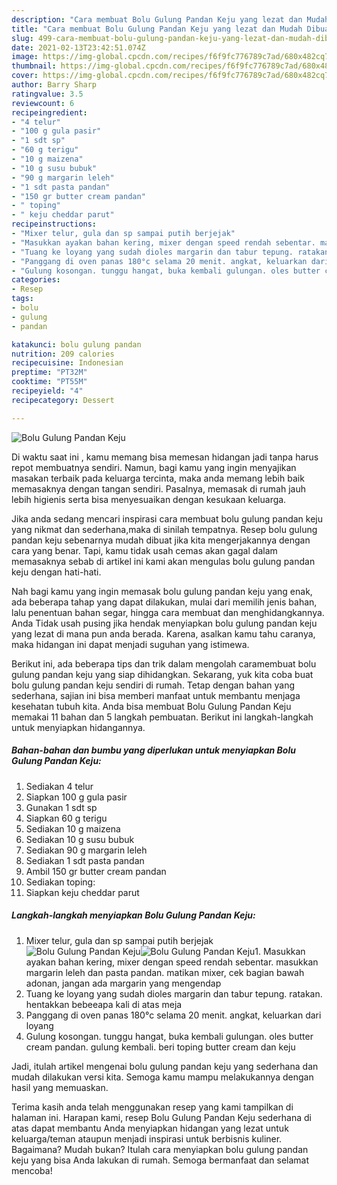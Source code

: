 ```yaml
---
description: "Cara membuat Bolu Gulung Pandan Keju yang lezat dan Mudah Dibuat"
title: "Cara membuat Bolu Gulung Pandan Keju yang lezat dan Mudah Dibuat"
slug: 499-cara-membuat-bolu-gulung-pandan-keju-yang-lezat-dan-mudah-dibuat
date: 2021-02-13T23:42:51.074Z
image: https://img-global.cpcdn.com/recipes/f6f9fc776789c7ad/680x482cq70/bolu-gulung-pandan-keju-foto-resep-utama.jpg
thumbnail: https://img-global.cpcdn.com/recipes/f6f9fc776789c7ad/680x482cq70/bolu-gulung-pandan-keju-foto-resep-utama.jpg
cover: https://img-global.cpcdn.com/recipes/f6f9fc776789c7ad/680x482cq70/bolu-gulung-pandan-keju-foto-resep-utama.jpg
author: Barry Sharp
ratingvalue: 3.5
reviewcount: 6
recipeingredient:
- "4 telur"
- "100 g gula pasir"
- "1 sdt sp"
- "60 g terigu"
- "10 g maizena"
- "10 g susu bubuk"
- "90 g margarin leleh"
- "1 sdt pasta pandan"
- "150 gr butter cream pandan"
- " toping"
- " keju cheddar parut"
recipeinstructions:
- "Mixer telur, gula dan sp sampai putih berjejak"
- "Masukkan ayakan bahan kering, mixer dengan speed rendah sebentar. masukkan margarin leleh dan pasta pandan. matikan mixer, cek bagian bawah adonan, jangan ada margarin yang mengendap"
- "Tuang ke loyang yang sudah dioles margarin dan tabur tepung. ratakan. hentakkan bebeeapa kali di atas meja"
- "Panggang di oven panas 180°c selama 20 menit. angkat, keluarkan dari loyang"
- "Gulung kosongan. tunggu hangat, buka kembali gulungan. oles butter cream pandan. gulung kembali. beri toping butter cream dan keju"
categories:
- Resep
tags:
- bolu
- gulung
- pandan

katakunci: bolu gulung pandan 
nutrition: 209 calories
recipecuisine: Indonesian
preptime: "PT32M"
cooktime: "PT55M"
recipeyield: "4"
recipecategory: Dessert

---
```



![Bolu Gulung Pandan Keju](https://img-global.cpcdn.com/recipes/f6f9fc776789c7ad/680x482cq70/bolu-gulung-pandan-keju-foto-resep-utama.jpg)

Di waktu  saat ini , kamu memang bisa memesan hidangan jadi tanpa harus repot membuatnya sendiri. Namun, bagi kamu yang ingin menyajikan masakan terbaik pada keluarga tercinta, maka anda memang lebih baik memasaknya dengan tangan sendiri. Pasalnya, memasak di rumah jauh lebih higienis serta bisa menyesuaikan dengan kesukaan keluarga.

Jika anda sedang mencari inspirasi cara membuat bolu gulung pandan keju yang nikmat dan sederhana,maka di sinilah tempatnya. Resep bolu gulung pandan keju  sebenarnya mudah dibuat jika kita mengerjakannya dengan cara yang benar. Tapi, kamu tidak usah cemas akan gagal dalam memasaknya 
sebab di artikel ini kami akan mengulas bolu gulung pandan keju dengan hati-hati.  



Nah bagi kamu yang ingin memasak bolu gulung pandan keju yang enak, ada beberapa tahap yang dapat dilakukan, mulai dari memilih jenis bahan, lalu penentuan bahan segar, hingga cara membuat dan menghidangkannya. Anda Tidak usah pusing jika hendak menyiapkan bolu gulung pandan keju yang lezat di mana pun anda berada. Karena, asalkan kamu  tahu caranya, maka hidangan ini dapat menjadi suguhan yang istimewa.

Berikut ini, ada beberapa tips dan trik dalam mengolah caramembuat bolu gulung pandan keju yang siap dihidangkan. Sekarang, yuk kita coba buat bolu gulung pandan keju sendiri di rumah. Tetap dengan bahan yang sederhana, sajian ini bisa memberi manfaat untuk membantu menjaga kesehatan tubuh kita. Anda bisa membuat Bolu Gulung Pandan Keju memakai 11 bahan dan 5 langkah pembuatan. Berikut ini langkah-langkah untuk menyiapkan hidangannya.

<!--inarticleads1-->

##### Bahan-bahan dan bumbu yang diperlukan untuk menyiapkan Bolu Gulung Pandan Keju:

1. Sediakan 4 telur
1. Siapkan 100 g gula pasir
1. Gunakan 1 sdt sp
1. Siapkan 60 g terigu
1. Sediakan 10 g maizena
1. Sediakan 10 g susu bubuk
1. Sediakan 90 g margarin leleh
1. Sediakan 1 sdt pasta pandan
1. Ambil 150 gr butter cream pandan
1. Sediakan  toping:
1. Siapkan  keju cheddar parut




<!--inarticleads2-->

##### Langkah-langkah menyiapkan Bolu Gulung Pandan Keju:

1. Mixer telur, gula dan sp sampai putih berjejak
<img src="https://img-global.cpcdn.com/steps/eeafdb0cff06e568/160x128cq70/bolu-gulung-pandan-keju-langkah-memasak-1-foto.jpg" alt="Bolu Gulung Pandan Keju"><img src="https://img-global.cpcdn.com/steps/f1bf7bbd3176e7d6/160x128cq70/bolu-gulung-pandan-keju-langkah-memasak-1-foto.jpg" alt="Bolu Gulung Pandan Keju">1. Masukkan ayakan bahan kering, mixer dengan speed rendah sebentar. masukkan margarin leleh dan pasta pandan. matikan mixer, cek bagian bawah adonan, jangan ada margarin yang mengendap
1. Tuang ke loyang yang sudah dioles margarin dan tabur tepung. ratakan. hentakkan bebeeapa kali di atas meja
1. Panggang di oven panas 180°c selama 20 menit. angkat, keluarkan dari loyang
1. Gulung kosongan. tunggu hangat, buka kembali gulungan. oles butter cream pandan. gulung kembali. beri toping butter cream dan keju




Jadi, itulah artikel mengenai  bolu gulung pandan keju  yang sederhana dan mudah dilakukan versi kita. Semoga kamu mampu melakukannya dengan hasil yang memuaskan. 

Terima kasih anda telah menggunakan resep yang kami tampilkan di halaman ini. Harapan kami, resep  Bolu Gulung Pandan Keju sederhana di atas dapat membantu Anda menyiapkan hidangan yang lezat untuk keluarga/teman ataupun menjadi inspirasi untuk berbisnis kuliner. Bagaimana? Mudah bukan? Itulah cara menyiapkan bolu gulung pandan keju yang bisa Anda lakukan di rumah. Semoga bermanfaat dan selamat mencoba!

